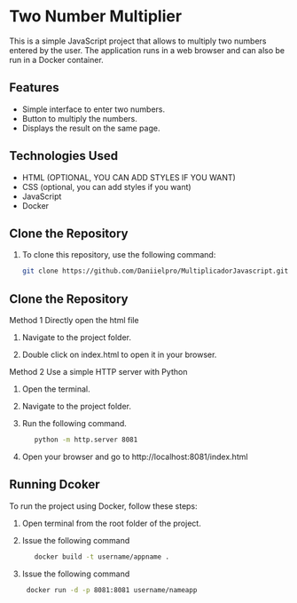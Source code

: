 # Two Number Multiplier

This is a simple JavaScript project that allows to multiply two numbers entered by the user. The application runs in a web browser and can also be run in a Docker container.


## Features

- Simple interface to enter two numbers.
- Button to multiply the numbers.
- Displays the result on the same page.

## Technologies Used

- HTML (OPTIONAL, YOU CAN ADD STYLES IF YOU WANT)
- CSS (optional, you can add styles if you want)
- JavaScript
- Docker

## Clone the Repository

1. To clone this repository, use the following command:
    ```bash
    git clone https://github.com/Daniielpro/MultiplicadorJavascript.git

## Clone the Repository

Method 1 Directly open the html file

1. Navigate to the project folder.

2. Double click on index.html to open it in your browser.

Method 2 Use a simple HTTP server with Python

1. Open the terminal.

2. Navigate to the project folder.

3. Run the following command.

   ```bash
      python -m http.server 8081

4. Open your browser and go to http://localhost:8081/index.html

## Running Dcoker
To run the project using Docker, follow these steps:

1. Open terminal from the root folder of the project.
   
3. Issue the following command
   ````bash
      docker build -t username/appname .

3. Issue the following command
   ````bash
    docker run -d -p 8081:8081 username/nameapp
